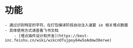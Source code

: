 # 功能

    - 通过识别特定的字符，在打包编译阶段自动注入诸葛 io 相关埋点数据
    - 具体使用方式请查看飞书文档
        - [埋点插件设计和开发](https://best-inc.feishu.cn/wiki/wikcnOTujpoy64w5oAdmw30erwe)
